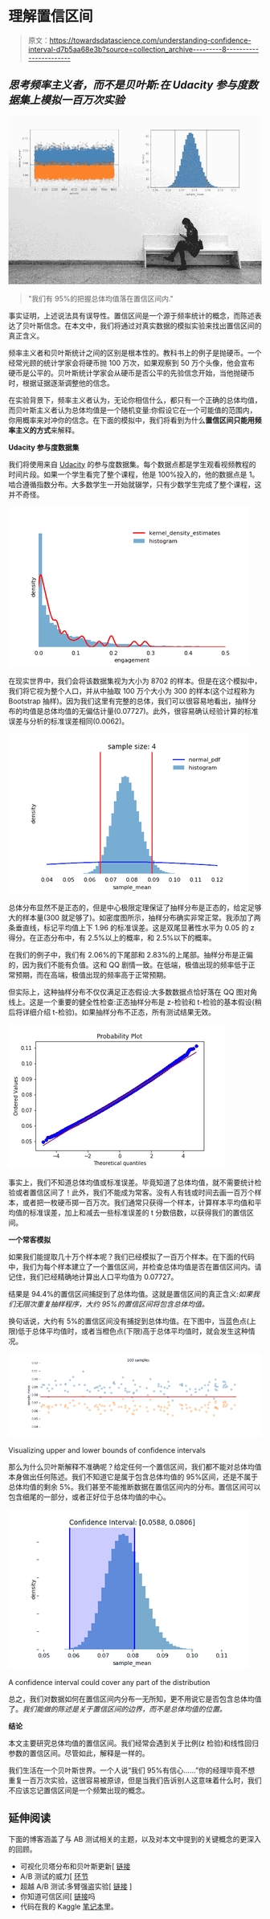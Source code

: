 # 理解置信区间

> 原文：<https://towardsdatascience.com/understanding-confidence-interval-d7b5aa68e3b?source=collection_archive---------8----------------------->

## *思考频率主义者，而不是贝叶斯:在 Udacity 参与度数据集上模拟一百万次实验*

![](img/4fe7d0c1487a412526c894cca66f613b.png)

> "我们有 95%的把握总体均值落在置信区间内."

事实证明，上述说法具有误导性。置信区间是一个源于频率统计的概念，而陈述表达了贝叶斯信念。在本文中，我们将通过对真实数据的模拟实验来找出置信区间的真正含义。

频率主义者和贝叶斯统计之间的区别是根本性的。教科书上的例子是抛硬币。一个经常光顾的统计学家会将硬币抛 100 万次，如果观察到 50 万个头像，他会宣布硬币是公平的。贝叶斯统计学家会从硬币是否公平的先验信念开始，当他抛硬币时，根据证据逐渐调整他的信念。

在实验背景下，频率主义者认为，无论你相信什么，都只有一个正确的总体均值，而贝叶斯主义者认为总体均值是一个随机变量:你假设它在一个可能值的范围内，你用概率来对冲你的信念。在下面的模拟中，我们将看到为什么**置信区间只能用频率主义的方式**来解释。

**Udacity 参与度数据集**

我们将使用来自 [Udacity](https://github.com/shawlu95/Data-Science-Toolbox/blob/master/concepts/data/engagement.csv) 的参与度数据集。每个数据点都是学生观看视频教程的时间片段。如果一个学生看完了整个课程，他是 100%投入的，他的数据点是 1。啮合遵循指数分布。大多数学生一开始就辍学，只有少数学生完成了整个课程，这并不奇怪。

![](img/490c93451ba672a498172e9f00836a0f.png)

在现实世界中，我们会将该数据集视为大小为 8702 的样本。但是在这个模拟中，我们将它视为整个人口，并从中抽取 100 万个大小为 300 的样本(这个过程称为 Bootstrap 抽样)。因为我们这里有完整的总体，我们可以很容易地看出，抽样分布的均值是总体均值的无偏估计量(0.07727)。此外，很容易确认经验计算的标准误差与分析的标准误差相同(0.0062)。

![](img/4733e3ec053e081246d89ef5235e2069.png)

总体分布显然不是正态的，但是中心极限定理保证了抽样分布是正态的，给定足够大的样本量(300 就足够了)。如密度图所示，抽样分布确实非常正常。我添加了两条垂直线，标记平均值上下 1.96 的标准误差。这是双尾显著性水平为 0.05 的 z 得分。在正态分布中，有 2.5%以上的概率，和 2.5%以下的概率。

在我们的例子中，我们有 2.06%的下尾部和 2.83%的上尾部。抽样分布是正偏的，因为我们不能有负值。这和 QQ 剧情一致。在低端，极值出现的频率低于正常预期，而在高端，极值出现的频率高于正常预期。

但实际上，这种抽样分布不仅仅满足正态假设:大多数数据点恰好落在 QQ 图对角线上。这是一个重要的健全性检查:正态抽样分布是 z-检验和 t-检验的基本假设(稍后将详细介绍 t-检验)。如果抽样分布不正态，所有测试结果无效。

![](img/d3d9c57fe70775710d18b624b2776c47.png)

事实上，我们不知道总体均值或标准误差。毕竟知道了总体均值，就不需要统计检验或者置信区间了！此外，我们不能成为常客。没有人有钱或时间去画一百万个样本，或者把一枚硬币掷一百万次。我们通常只获得一个样本，计算样本平均值和平均值的标准误差，加上和减去一些标准误差的 t 分数倍数，以获得我们的置信区间。

**一个常客模拟**

如果我们能提取几十万个样本呢？我们已经模拟了一百万个样本。在下面的代码中，我们为每个样本建立了一个置信区间，并检查总体均值是否在置信区间内。请记住，我们已经精确地计算出人口平均值为 0.07727。

结果是 94.4%的置信区间捕捉到了总体均值。这就是置信区间的真正含义:*如果我们无限次重复抽样程序，大约 95%的置信区间将包含总体均值。*

换句话说，大约有 5%的置信区间没有捕捉到总体均值。在下图中，当蓝色点(上限)低于总体平均值时，或者当橙色点(下限)高于总体平均值时，就会发生这种情况。

![](img/9077f7a4543dd0bf3d22944ac6b98ba6.png)

Visualizing upper and lower bounds of confidence intervals

那么为什么贝叶斯解释不准确呢？给定任何一个置信区间，我们都不能对总体均值本身做出任何陈述。我们不知道它是属于包含总体均值的 95%区间，还是不属于总体均值的剩余 5%。我们甚至不能推断数据在置信区间内的分布。置信区间可以包含细尾的一部分，或者正好位于总体均值的中心。

![](img/aa129930d29fc8419f5dcab503157ec2.png)

A confidence interval could cover any part of the distribution

总之，我们对数据如何在置信区间内分布一无所知，更不用说它是否包含总体均值了。*我们能做的陈述是关于置信区间的边界，而不是总体均值的位置。*

**结论**

本文主要研究总体均值的置信区间。我们经常会遇到关于比例(z 检验)和线性回归参数的置信区间。尽管如此，解释是一样的。

我们生活在一个贝叶斯世界。一个人说“我们 95%有信心……”你的经理毕竟不想重复一百万次实验，这很容易被原谅，但是当我们告诉别人这意味着什么时，我们不应该忘记置信区间是一个频繁出现的概念。

## 延伸阅读

下面的博客涵盖了与 AB 测试相关的主题，以及对本文中提到的关键概念的更深入的回顾。

*   可视化贝塔分布和贝叶斯更新[ [链接](/visualizing-beta-distribution-7391c18031f1)
*   A/B 测试的威力[ [环节](/the-power-of-a-b-testing-3387c04a14e3)
*   超越 A/B 测试:多臂强盗实验[ [链接](/beyond-a-b-testing-multi-armed-bandit-experiments-1493f709f804) ]
*   你知道可信区间[ [链接](/do-you-know-credible-interval-e5b833adf399#bce7)吗
*   代码在我的 Kaggle [笔记本](https://www.kaggle.com/shawlu/understanding-confidence-interval)里。